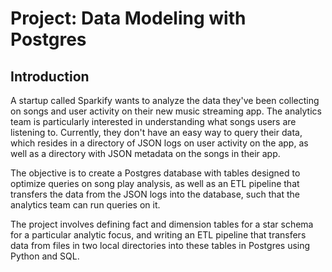 # Project: Data Modeling with Postgres

## Introduction

A startup called Sparkify wants to analyze the data they've been collecting on songs and user activity on their new music streaming app. The analytics team is particularly interested in understanding what songs users are listening to. Currently, they don't have an easy way to query their data, which resides in a directory of JSON logs on user activity on the app, as well as a directory with JSON metadata on the songs in their app.

The objective is to create a Postgres database with tables designed to optimize queries on song play analysis,
as well as an ETL pipeline that transfers the data from the JSON logs into the database, such that the
analytics team can run queries on it.

The project involves defining fact and dimension tables for a star schema for a particular analytic focus, and writing an ETL pipeline that transfers data from files in two local directories into these tables in Postgres using Python and SQL.
